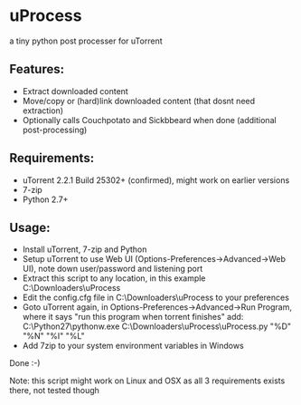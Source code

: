 uProcess
========

a tiny python post processer for uTorrent

Features:
---------
- Extract downloaded content
- Move/copy or (hard)link downloaded content (that dosnt need extraction)
- Optionally calls Couchpotato and Sickbbeard when done (additional post-processing)

Requirements:
---------
- uTorrent 2.2.1 Build 25302+ (confirmed), might work on earlier versions
- 7-zip
- Python 2.7+

Usage:
---------
- Install uTorrent, 7-zip and Python
- Setup uTorrent to use Web UI (Options-Preferences->Advanced->Web UI), note down user/password and listening port
- Extract this script to any location, in this example C:\Downloaders\uProcess
- Edit the config.cfg file in C:\Downloaders\uProcess to your preferences
- Goto uTorrent again, in Options-Preferences->Advanced->Run Program, where it says "run this program when torrent finishes" add: C:\Python27\pythonw.exe C:\Downloaders\uProcess\uProcess.py "%D" "%N" "%I" "%L"
- Add 7zip to your system environment variables in Windows

Done :-)


Note: this script might work on Linux and OSX as all 3 requirements exists there, not tested though
